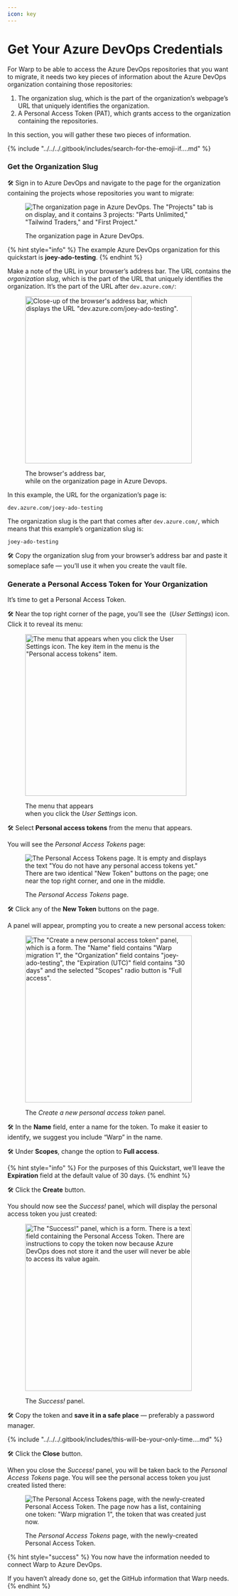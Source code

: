 ```yaml
---
icon: key
---
```


# Get Your Azure DevOps Credentials

For Warp to be able to access the Azure DevOps repositories that you want to migrate, it needs two key pieces of information about the Azure DevOps organization containing those repositories:

1. The organization slug, which is the part of the organization’s webpage’s URL that uniquely identifies the organization.
2. A Personal Access Token (PAT), which grants access to the organization containing the repositories.

In this section, you will gather these two pieces of information.

{% include "../../../.gitbook/includes/search-for-the-emoji-if....md" %}

### Get the Organization Slug&#x20;

🛠️ Sign in to Azure DevOps and navigate to the page for the organization containing the projects whose repositories you want to migrate:

<figure><img src="../../../.gitbook/assets/image (17).png" alt="The organization page in Azure DevOps. The &#x22;Projects&#x22; tab is on display, and it contains 3 projects: &#x22;Parts Unlimited,&#x22; &#x22;Tailwind Traders,&#x22; and &#x22;First Project.&#x22;"><figcaption><p>The organization page in Azure DevOps.</p></figcaption></figure>

{% hint style="info" %}
The example Azure DevOps organization for this quickstart is **joey-ado-testing**.
{% endhint %}

Make a note of the URL in your browser’s address bar. The URL contains the _organization slug_, which is the part of the URL that uniquely identifies the organization. It’s the part of the URL after `dev.azure.com/`:

<figure><img src="../../../.gitbook/assets/image (18).png" alt="Close-up of the browser&#x27;s address bar, which displays the URL &#x22;dev.azure.com/joey-ado-testing&#x22;." width="375"><figcaption><p>The browser's address bar,<br>while on the organization page in Azure Devops.</p></figcaption></figure>

In this example, the URL for the organization’s page is:

```
dev.azure.com/joey-ado-testing
```

The organization slug is the part that comes after `dev.azure.com/`, which means that this example’s organization slug is:

```
joey-ado-testing
```

🛠️ Copy the organization slug from your browser’s address bar and paste it someplace safe — you’ll use it when you create the vault file.

### Generate a Personal Access Token for Your Organization

It’s time to get a Personal Access Token.

🛠️ Near the top right corner of the page, you’ll see the  <img src="../../../.gitbook/assets/image (19).png" alt="" data-size="line"> (_User Settings_) icon. Click it to reveal its menu:

<figure><img src="../../../.gitbook/assets/image (16).png" alt="The menu that appears when you click the User Settings icon. The key item in the menu is the &#x22;Personal access tokens&#x22; item." width="363"><figcaption><p>The menu that appears<br>when you click the <em>User Settings</em> icon.</p></figcaption></figure>

🛠️  Select **Personal access tokens** from the menu that appears.

You will see the _Personal Access Tokens_ page:

<figure><img src="../../../.gitbook/assets/image (20).png" alt="The Personal Access Tokens page. It is empty and displays the text &#x22;You do not have any personal access tokens yet.&#x22; There are two identical &#x22;New Token&#x22; buttons on the page; one near the top right corner, and one in the middle."><figcaption><p>The <em>Personal Access Tokens</em> page.</p></figcaption></figure>

🛠️ Click any of the **New Token** buttons on the page.

A panel will appear, prompting you to create a new personal access token:

<figure><img src="../../../.gitbook/assets/image (21).png" alt="The &#x22;Create a new personal access token&#x22; panel, which is a form. The &#x22;Name&#x22; field contains &#x22;Warp migration 1&#x22;, the &#x22;Organization&#x22; field contains &#x22;joey-ado-testing&#x22;, the &#x22;Expiration (UTC)&#x22; field contains &#x22;30 days&#x22; and the selected &#x22;Scopes&#x22; radio button is &#x22;Full access&#x22;." width="375"><figcaption><p>The <em>Create a new personal access token</em> panel.</p></figcaption></figure>

🛠️ In the **Name** field, enter a name for the token. To make it easier to identify, we suggest you include “Warp” in the name.

🛠️ Under **Scopes**, change the option to **Full access**.

{% hint style="info" %}
For the purposes of this Quickstart, we’ll leave the **Expiration** field at the default value of 30 days.
{% endhint %}

🛠️ Click the **Create** button.

You should now see the _Success!_ panel, which will display the personal access token you just created:

<figure><img src="../../../.gitbook/assets/image (22).png" alt="The &#x22;Success!&#x22; panel, which is a form. There is a text field containing the Personal Access Token. There are instructions to copy the token now because Azure DevOps does not store it and the user will never be able to access its value again." width="375"><figcaption><p>The <em>Success!</em> panel.</p></figcaption></figure>

🛠️ Copy the token and **save it in a safe place** — preferably a password manager.

{% include "../../../.gitbook/includes/this-will-be-your-only-time....md" %}

🛠️ Click the **Close** button.

When you close the _Success!_ panel, you will be taken back to the _Personal Access Tokens_ page. You will see the personal access token you just created listed there:

<figure><img src="../../../.gitbook/assets/image (23).png" alt="The Personal Access Tokens page, with the newly-created Personal Access Token. The page now has a list, containing one token: &#x22;Warp migration 1&#x22;, the token that was created just now."><figcaption><p>The <em>Personal Access Tokens</em> page, with the newly-created Personal Access Token.</p></figcaption></figure>

{% hint style="success" %}
You now have the information needed to connect Warp to Azure DevOps.

If you haven’t already done so, get the GitHub information that Warp needs.
{% endhint %}

